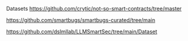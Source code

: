 
Datasets
https://github.com/crytic/not-so-smart-contracts/tree/master

https://github.com/smartbugs/smartbugs-curated/tree/main

https://github.com/dslmllab/LLMSmartSec/tree/main/Dataset

